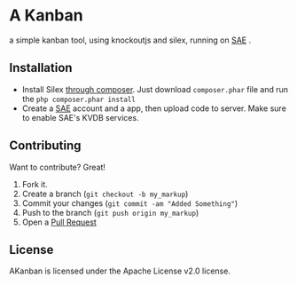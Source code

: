 A Kanban
=============

a simple kanban tool, using knockoutjs and silex, running on [SAE](http://sae.com.cn) .

Installation
-------

+ Install Silex [through
composer](http://getcomposer.org). Just download `composer.phar` file and
run the `php composer.phar install`
+ Create a [SAE](http://sae.com.cn) account and a app, then upload code to server. Make sure to enable SAE's KVDB services.

Contributing
------------

Want to contribute? Great! 

1. Fork it.
2. Create a branch (`git checkout -b my_markup`)
3. Commit your changes (`git commit -am "Added Something"`)
4. Push to the branch (`git push origin my_markup`)
5. Open a [Pull Request](http://github.com/fraispy/akanban/pulls)

License
-------

AKanban is licensed under the Apache License v2.0 license.